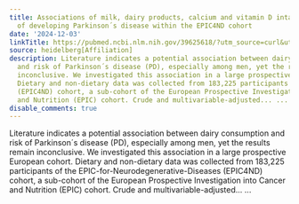 ```yaml
---
title: Associations of milk, dairy products, calcium and vitamin D intake with risk
  of developing Parkinson´s disease within the EPIC4ND cohort
date: '2024-12-03'
linkTitle: https://pubmed.ncbi.nlm.nih.gov/39625618/?utm_source=curl&utm_medium=rss&utm_campaign=pubmed-2&utm_content=1FakS-2QOkCT8HsMOQP1bCRQ4YzyumYOmxmF0moLsQ3dFB1E9V&fc=20220326224207&ff=20241204174915&v=2.18.0.post9+e462414
source: heidelberg[Affiliation]
description: Literature indicates a potential association between dairy consumption
  and risk of Parkinson´s disease (PD), especially among men, yet the results remain
  inconclusive. We investigated this association in a large prospective European cohort.
  Dietary and non-dietary data was collected from 183,225 participants of the EPIC-for-Neurodegenerative-Diseases
  (EPIC4ND) cohort, a sub-cohort of the European Prospective Investigation into Cancer
  and Nutrition (EPIC) cohort. Crude and multivariable-adjusted... ...
disable_comments: true
---
```

Literature indicates a potential association between dairy consumption and risk of Parkinson´s disease (PD), especially among men, yet the results remain inconclusive. We investigated this association in a large prospective European cohort. Dietary and non-dietary data was collected from 183,225 participants of the EPIC-for-Neurodegenerative-Diseases (EPIC4ND) cohort, a sub-cohort of the European Prospective Investigation into Cancer and Nutrition (EPIC) cohort. Crude and multivariable-adjusted... ...